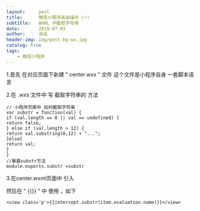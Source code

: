 ```yaml
---
layout:     post
title:      微信小程序高级操作（一）
subtitle:   WXHL 中截取字符串
date:       2019-07-03
author:     涂诣
header-img: img/post-bg-wx.jpg
catalog: true
tags:
    - 微信小程序
---
```


1.首先 在对应页面下新建  “  center.wxs   ” 文件 这个文件是小程序自身 一套脚本语言  

2.在 .wxs  文件中 写 截取字符串的 方法
```
// 小程序页面中 如何截取字符串
var substr = function(val) {
if (val.length == 0 || val == undefined) {
return false;
} else if (val.length > 12) {
return val.substring(0,12) + "...";
}else{
return val;
}
}
//暴露substr方法
module.exports.substr =substr
```
3.在center.wxml页面中 引入 <wxs src="./center.wxs" module="intercept" />

然后在  “   {{}}   ” 中  使用  ，如下
```
<view class='p'>{{intercept.substr(item.evaluation.name)}}</view>
```

